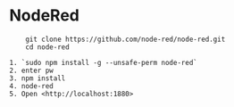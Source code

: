 # NodeRed

        git clone https://github.com/node-red/node-red.git
        cd node-red

    1. `sudo npm install -g --unsafe-perm node-red`
    2. enter pw
    3. npm install
    4. node-red
    5. Open <http://localhost:1880>
